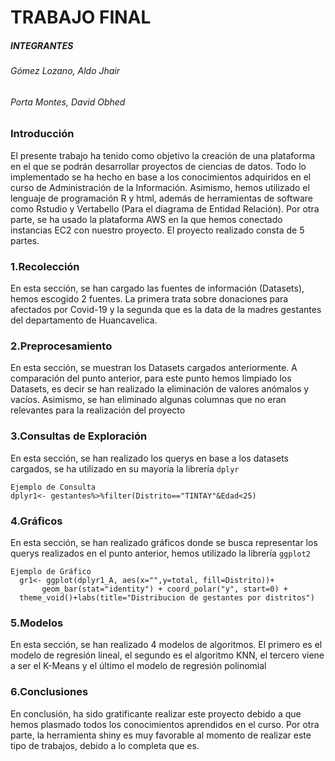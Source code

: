 # TRABAJO FINAL

##### INTEGRANTES
###### Gómez Lozano, Aldo Jhair
###### Porta Montes, David Obhed


### Introducción
El presente trabajo ha tenido como objetivo la creación de una plataforma en el que se podrán desarrollar proyectos de ciencias de datos. Todo lo implementado se ha hecho en base a los conocimientos adquiridos en el curso de Administración de la Información. Asimismo, hemos utilizado el lenguaje de programación R y html, además de herramientas de software como Rstudio y Vertabello (Para el diagrama de Entidad Relación). Por otra parte, se ha usado la plataforma AWS en la que hemos conectado instancias EC2 con nuestro proyecto. El proyecto realizado consta de 5 partes. 



### 1.Recolección 

En esta sección, se han cargado las fuentes de información (Datasets), hemos escogido 2 fuentes. La primera trata sobre donaciones para afectados por Covid-19 y la segunda que es la data de la madres gestantes del departamento de Huancavelica. 

### 2.Preprocesamiento

En esta sección, se muestran los Datasets cargados anteriormente. A comparación del punto anterior, para este punto hemos limpiado los Datasets, es decir se han realizado la eliminación de valores anómalos y vacíos. Asimismo, se han eliminado algunas columnas que no eran relevantes para la realización del proyecto

### 3.Consultas de Exploración

En esta sección, se han realizado los querys en base a los datasets cargados, se ha utilizado en su mayoría la librería `dplyr`

    Ejemplo de Consulta
    dplyr1<- gestantes%>%filter(Distrito=="TINTAY"&Edad<25)

### 4.Gráficos

En esta sección, se han realizado gráficos donde se busca representar los querys realizados en el punto anterior, hemos utilizado la librería  `ggplot2`

    Ejemplo de Gráfico
      gr1<- ggplot(dplyr1_A, aes(x="",y=total, fill=Distrito))+
           geom_bar(stat="identity") + coord_polar("y", start=0) +
      theme_void()+labs(title="Distribucion de gestantes por distritos")

### 5.Modelos

En esta sección, se han realizado 4 modelos de algoritmos. El primero es el modelo de regresión lineal, el segundo es el algoritmo KNN, el tercero viene a ser el K-Means y el último el modelo de regresión polinomial

### 6.Conclusiones

En conclusión, ha sido gratificante realizar este proyecto debido a que hemos plasmado todos los conocimientos aprendidos en el curso. Por otra parte, la herramienta shiny es muy favorable al momento de realizar este tipo de trabajos, debido a lo completa que es. 